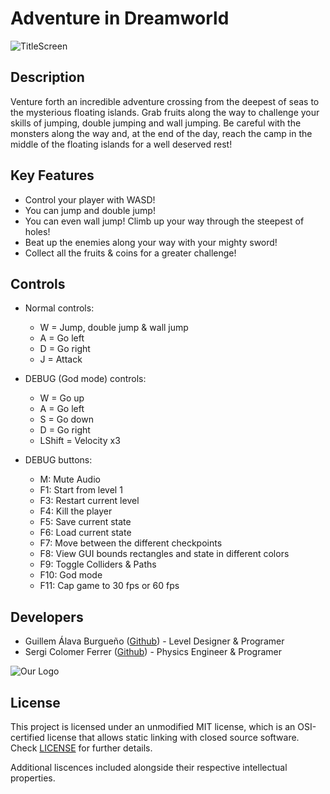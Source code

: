 # Adventure in Dreamworld
![TitleScreen](https://github.com/WillyTrek19/PlatformerGame/blob/master/Output/Assets/Textures/Screens/Title/title.png)
## Description

Venture forth an incredible adventure crossing from the deepest of seas to the mysterious floating islands. Grab fruits along the way to challenge your skills of jumping, double jumping and wall jumping. Be careful with the monsters along the way and, at the end of the day, reach the camp in the middle of the floating islands for a well deserved rest!

## Key Features

 - Control your player with WASD!
 - You can jump and double jump!
 - You can even wall jump! Climb up your way through the steepest of holes!
 - Beat up the enemies along your way with your mighty sword!
 - Collect all the fruits & coins for a greater challenge!
 
## Controls

 - Normal controls:
	- W = Jump, double jump & wall jump
	- A = Go left
	- D = Go right
	- J = Attack

 - DEBUG (God mode) controls:
	- W = Go up
	- A = Go left
	- S = Go down
	- D = Go right
	- LShift = Velocity x3

 - DEBUG buttons:
 	- M: Mute Audio
 	- F1: Start from level 1
	- F3: Restart current level
	- F4: Kill the player
	- F5: Save current state
	- F6: Load current state
	- F7: Move between the different checkpoints
	- F8: View GUI bounds rectangles and state in different colors
	- F9: Toggle Colliders & Paths
	- F10: God mode
	- F11: Cap game to 30 fps or 60 fps

## Developers

 - Guillem Álava Burgueño ([Github](https://github.com/WillyTrek19)) - Level Designer & Programer
 - Sergi Colomer Ferrer ([Github](https://github.com/Lladruc37)) - Physics Engineer & Programer
 
 ![Our Logo](https://github.com/WillyTrek19/PlatformerGame/blob/master/Output/Assets/Textures/Screens/Logo/logo.png)
 
## License

This project is licensed under an unmodified MIT license, which is an OSI-certified license that allows static linking with closed source software. Check [LICENSE](LICENSE) for further details.

Additional liscences included alongside their respective intellectual properties.
